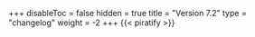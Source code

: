 +++
disableToc = false
hidden = true
title = "Version 7.2"
type = "changelog"
weight = -2
+++
{{< piratify >}}
